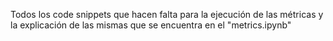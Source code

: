 Todos los code snippets que hacen falta para la ejecución de las métricas y la explicación de las mismas que se encuentra en el "metrics.ipynb"